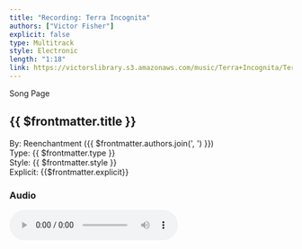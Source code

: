 ```yaml
---
title: "Recording: Terra Incognita"
authors: ["Victor Fisher"]
explicit: false
type: Multitrack
style: Electronic
length: "1:18"
link: https://victorslibrary.s3.amazonaws.com/music/Terra+Incognita/Terra+Incognita.mp3
---
```


<g-link to="/song/terra-incognita">Song Page</g-link>

## {{ $frontmatter.title }}

By: <g-link to="/band/reenchantment">Reenchantment</g-link> ({{ $frontmatter.authors.join(', ') }})   
Type: {{ $frontmatter.type }}  
Style: {{ $frontmatter.style }}  
Explicit: {{$frontmatter.explicit}}

### Audio

<audio controls controlsList="nodownload">
  <source :src="$frontmatter.link" type="audio/mpeg">
Your browser does not support the audio element.
</audio>
